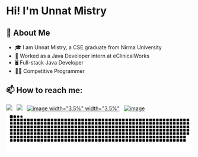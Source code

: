 # Hi! I'm Unnat Mistry
## 📖 About Me
- 🎓 I am Unnat Mistry, a CSE graduate from Nirma University
- 🏢 Worked as a Java Developer intern at eClinicalWorks
- 🖥 Full-stack Java Developer
- 👨‍💻 Competitive Programmer

## 📫 How to reach me:

[<img src="https://img.icons8.com/color/48/000000/linkedin.png" width="3.5%"/>](https://www.linkedin.com/in/unnatmistry/)
&nbsp; <a href="mailto:unnatmistry@icloud.com"><img src="https://img.icons8.com/fluent/48/000000/gmail.png" width="3.5%"/></a>
&nbsp; [![image width="3.5%"](https://github.com/UnnatMistry/UnnatMistry/assets/87070570/71c2cf75-c721-4422-ba6f-9736baab6b3e) width="3.5%"](https://www.instagram.com/unnat_mistry/)
&nbsp; [![image](https://github.com/UnnatMistry/UnnatMistry/assets/87070570/8f222543-54fd-4eee-8e98-d526d1c33b80)](https://leetcode.com/Unnat_Mistry/)
<picture>
  <source media="(prefers-color-scheme: dark)" srcset="https://raw.githubusercontent.com/platane/platane/output/github-contribution-grid-snake-dark.svg">
  <source media="(prefers-color-scheme: light)" srcset="https://raw.githubusercontent.com/platane/platane/output/github-contribution-grid-snake.svg">
  <img alt="github contribution grid snake animation" src="https://raw.githubusercontent.com/platane/platane/output/github-contribution-grid-snake.svg">
</picture>
